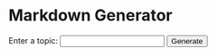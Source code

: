 <!DOCTYPE html>
<html>
<head>
    <title>Markdown Generator</title>
    <script src="https://cdn.jsdelivr.net/npm/marked/marked.min.js"></script>
</head>
<body>
    <h1>Markdown Generator</h1>
    <form id="topic-form">
        <label for="topic">Enter a topic:</label>
        <input type="text" id="topic" name="topic">
        <button type="submit">Generate</button>
    </form>
    <div id="result"></div>
    <script>
        document.getElementById("topic-form").addEventListener("submit", async function(event) {
            event.preventDefault();
            const topic = document.getElementById("topic").value;
            const response = await fetch(`http://localhost:6969/generate/${topic}`);
            const reader = response.body.getReader();
            const decoder = new TextDecoder("utf-8");
            const resultDiv = document.getElementById("result");
            let result = '';

            while (true) {
                const { done, value } = await reader.read();
                if (done) break;
                result += decoder.decode(value);
                resultDiv.innerHTML = marked.parse(result);
            }
        });
    </script>
</body>
</html>
